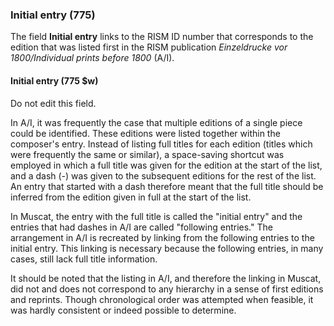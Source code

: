 ### Initial entry (775)

The field **Initial entry** links to the RISM ID number that corresponds to the edition that was listed first in the RISM publication _Einzeldrucke vor 1800/Individual prints before 1800_ (A/I).

#### Initial entry (775 $w)

Do not edit this field.

In A/I, it was frequently the case that multiple editions of a single piece could be identified. These editions were listed together within the composer's entry. Instead of listing full titles for each edition (titles which were frequently the same or similar), a space-saving shortcut was employed in which a full title was given for the edition at the start of the list, and a dash (-) was given to the subsequent editions for the rest of the list. An entry that started with a dash therefore meant that the full title should be inferred from the edition given in full at the start of the list.

In Muscat, the entry with the full title is called the "initial entry" and the entries that had dashes in A/I are called "following entries." The arrangement in A/I is recreated by linking from the following entries to the initial entry. This linking is necessary because the following entries, in many cases, still lack full title information.

It should be noted that the listing in A/I, and therefore the linking in Muscat, did not and does not correspond to any hierarchy in a sense of first editions and reprints. Though chronological order was attempted when feasible, it was hardly consistent or indeed possible to determine.
